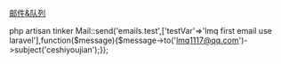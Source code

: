 [邮件&队列](http://laravelacademy.org/post/2410.html)

php artisan tinker
Mail::send('emails.test',['testVar'=>'lmq first email use laravel'],function($message){$message->to('lmq1117@qq.com')->subject('ceshiyoujian');});